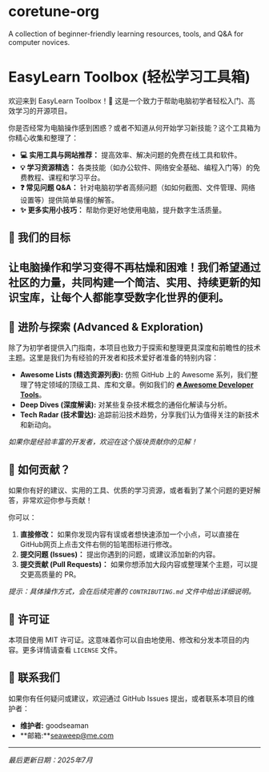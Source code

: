 # coretune-org
A collection of beginner-friendly learning resources, tools, and Q&amp;A for computer novices.
# EasyLearn Toolbox (轻松学习工具箱)
 
欢迎来到 EasyLearn Toolbox！🎉 这是一个致力于帮助电脑初学者轻松入门、高效学习的开源项目。
 
你是否经常为电脑操作感到困惑？或者不知道从何开始学习新技能？这个工具箱为你精心收集和整理了：
 
*   **💻 实用工具与网站推荐：** 提高效率、解决问题的免费在线工具和软件。
*   **💡 学习资源精选：** 各类技能（如办公软件、网络安全基础、编程入门等）的免费教程、课程和学习平台。
*   **❓ 常见问题 Q&A：** 针对电脑初学者高频问题（如如何截图、文件管理、网络设置等）提供简单易懂的解答。
*   **✨ 更多实用小技巧：** 帮助你更好地使用电脑，提升数字生活质量。
 
## 🚀 我们的目标
 
让电脑操作和学习变得不再枯燥和困难！我们希望通过社区的力量，共同构建一个简洁、实用、持续更新的知识宝库，让每个人都能享受数字化世界的便利。
---

## 🚀 进阶与探索 (Advanced & Exploration)

除了为初学者提供入门指南，本项目也致力于探索和整理更具深度和前瞻性的技术主题。这里是我们为有经验的开发者和技术爱好者准备的特别内容：

*   **Awesome Lists (精选资源列表):** 仿照 GitHub 上的 Awesome 系列，我们整理了特定领域的顶级工具、库和文章。例如我们的 **[🔥 Awesome Developer Tools](Awesome-Developer-Tools.md)**。
*   **Deep Dives (深度解读):** 对某些复杂技术概念的通俗化解读与分析。
*   **Tech Radar (技术雷达):** 追踪前沿技术趋势，分享我们认为值得关注的新技术和新动向。

*如果你是经验丰富的开发者，欢迎在这个版块贡献你的见解！*
 
## 🤝 如何贡献？
 
如果你有好的建议、实用的工具、优质的学习资源，或者看到了某个问题的更好解答，非常欢迎你参与贡献！
 
你可以：
1.  **直接修改：** 如果你发现内容有误或者想快速添加一个小点，可以直接在GitHub网页上点击文件右侧的铅笔图标进行修改。
2.  **提交问题 (Issues)：** 提出你遇到的问题，或建议添加新的内容。
3.  **提交贡献 (Pull Requests)：** 如果你想添加大段内容或整理某个主题，可以提交更高质量的 PR。
 
*提示：具体操作方式，会在后续完善的 `CONTRIBUTING.md` 文件中给出详细说明。*
 
## 📜 许可证
 
本项目使用 MIT 许可证。这意味着你可以自由地使用、修改和分发本项目的内容。更多详情请查看 `LICENSE` 文件。
 
## 📧 联系我们
 
如果你有任何疑问或建议，欢迎通过 GitHub Issues 提出，或者联系本项目的维护者：
 
*   **维护者:** goodseaman
*   **邮箱:**seaweep@me.com
 
---
*最后更新日期：2025年7月*
